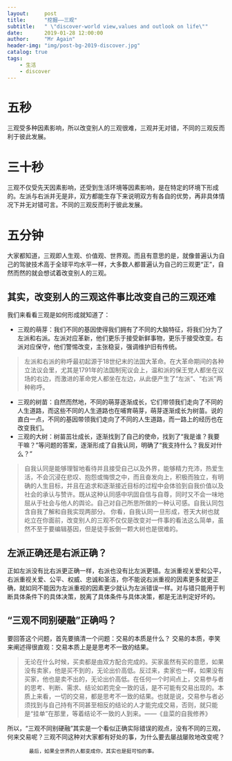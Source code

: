 ```yaml
---
layout:     post
title:      "挖掘——三观"
subtitle:   " \"discover-world view,values and outlook on life\""
date:       2019-01-28 12:00:00
author:     "Mr Again"
header-img: "img/post-bg-2019-discover.jpg"
catalog: true
tags:
    - 生活
    - discover
---
```



# 五秒

三观受多种因素影响，所以改变别人的三观很难，三观并无对错，不同的三观反而利于彼此发展。

# 三十秒
三观不仅受先天因素影响，还受到生活环境等因素影响，是在特定的环境下形成的。左派与右派并无是非，双方都能生存下来说明双方有各自的优势，再非具体情况下并无对错可言。不同的三观反而利于彼此发展。

# 五分钟
大家都知道，三观即人生观、价值观、世界观。而且有意思的是，就像普遍认为自己的驾驶技术高于全球平均水平一样，大多数人都普遍认为自己的三观更“正”，自然而然的就会想试着改变别人的三观。
## 其实，改变别人的三观这件事比改变自己的三观还难
我们来看看三观是如何形成就知道了：
* 三观的萌芽：我们不同的基因使得我们拥有了不同的大脑特征，将我们分为了左派和右派。左派对应革新，他们更乐于接受新鲜事物，更乐于接受改变。右派对应保守，他们警惕改变，主张稳妥，强调维护旧有传统。
>左派和右派的称呼最初起源于18世纪末的法国大革命。在大革命期间的各种立法议会里，尤其是1791年的法国制宪议会上，温和派的保王党人都坐在议场的右边，而激进的革命党人都坐在左边，从此便产生了“左派”、“右派”两种称呼。

* 三观的树苗：自然而然地，不同的萌芽逐渐成长，它们带领我们走向了不同的人生道路，而这些不同的人生道路也在哺育萌芽，萌芽逐渐成长为树苗。说的直白一点，不同的基因带领我们走向了不同的人生道路，而一路上的经历也在改变我们。
* 三观的大树：树苗茁壮成长，逐渐找到了自己的使命，找到了“我是谁？我要干嘛？”等问题的答案，逐渐形成了自我认同，明确了“我支持什么？我反对什么？”

>自我认同是能够理智地看待并且接受自己以及外界，能够精力充沛，热爱生活，不会沉浸在悲叹、抱怨或悔恨之中，而且奋发向上，积极而独立，有明确的人生目标，并且在追求和逐渐接近目标的过程中会体验到自我价值以及社会的承认与赞许。既从这种认同感中巩固自信与自尊，同时又不会一味地屈从于社会与他人的舆论。自己对自己所思所做的一种认可感。自我认同包含自我了解和自我实现两部分。
你看，自我认同一旦形成，苍天大树也就屹立在你面前，改变别人的三观不仅仅是改变对一件事的看法这么简单，虽然不至于要编辑基因，但是徒手扳倒一颗大树也是很难的。

## 左派正确还是右派正确？
正如左派没有比右派更正确一样，右派也没有比左派更错。左派重视关爱和公平，右派重视关爱、公平、权威、忠诚和圣洁，你不能说右派重视的因素更多就更正确，就如同不能因为左派重视的因素更少就认为左派错误一样。对与错只能用于判断具体条件下的具体决策，脱离了具体条件与具体决策，都是无法判定好坏的。
## “三观不同别硬融”正确吗？
要回答这个问题，首先要搞清一个问题：交易的本质是什么？
交易的本质，李笑来阐述得很直观：交易本质上是是思考不一致的结果。
>无论在什么时候，买卖都是由双方配合完成的。买家虽然有买的意愿，如果没有卖家，他是买不到的，无论出价高低。反过来，卖家也一样，如果没有买家，他也是卖不出的，无论出价高低。在任何一个时间点上，交易参与者的思考、判断、需求、结论如若完全一致的话，是不可能有交易出现的。本质上来看，一切的交易，都是思考不一致的结果。也就是说，交易参与者必须找到与自己持有不同甚至相反的结论的人才能完成交易，否则，就只能是“挂单”在那里，等着结论不一致的人到来。——《韭菜的自我修养》

所以，“三观不同别硬融”其实是一个看似正确实际错误的观点，没有不同的三观，何来交易呢？三观不同这种对大家都有好处的事，为什么要去屡战屡败地改变呢？

           最后，如果全世界的人都变成你，其实也是挺可怕的事。